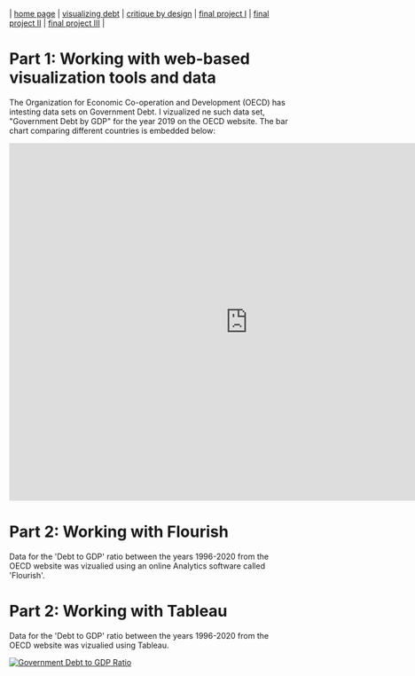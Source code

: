 | [home page](https://cmustudent.github.io/tswd-portfolio-templates/) | [visualizing debt](visualizing-government-debt) | [critique by design](critique-by-design) | [final project I](final-project-part-one) | [final project II](final-project-part-two) | [final project III](final-project-part-three) |

# Part 1: Working with web-based visualization tools and data
The Organization for Economic Co-operation and Development (OECD) has intesting data sets on Government Debt. I vizualized ne such data set, "Government Debt by GDP" for the year 2019 on the OECD website. The bar chart comparing different countries is embedded below:

<iframe src="https://data.oecd.org/chart/6XS6" width="860" height="645" style="border: 0" mozallowfullscreen="true" webkitallowfullscreen="true" allowfullscreen="true"><a href="https://data.oecd.org/chart/6XS6" target="_blank">OECD Chart: General government debt, Total, % of GDP, Annual, 2019</a></iframe>

# Part 2: Working with Flourish
Data for the 'Debt to GDP' ratio between the years 1996-2020 from the OECD website was vizualied using an online Analytics software called 'Flourish'. 

<div class="flourish-embed flourish-chart" data-src="visualisation/12561357"><script src="https://public.flourish.studio/resources/embed.js"></script></div>

<div class="flourish-embed flourish-hierarchy" data-src="visualisation/12572983"><script src="https://public.flourish.studio/resources/embed.js"></script></div>

<div class="flourish-embed flourish-cards" data-src="visualisation/12573458"><script src="https://public.flourish.studio/resources/embed.js"></script></div>

# Part 2: Working with Tableau
Data for the 'Debt to GDP' ratio between the years 1996-2020 from the OECD website was vizualied using Tableau. 

<div class='tableauPlaceholder' id='viz1675006969682' style='position: relative'><noscript><a href='#'><img alt='Government Debt to GDP Ratio  ' src='https:&#47;&#47;public.tableau.com&#47;static&#47;images&#47;Go&#47;GovernmentDebttoGDPRatiosite&#47;Sheet1&#47;1_rss.png' style='border: none' /></a></noscript><object class='tableauViz'  style='display:none;'><param name='host_url' value='https%3A%2F%2Fpublic.tableau.com%2F' /> <param name='embed_code_version' value='3' /> <param name='site_root' value='' /><param name='name' value='GovernmentDebttoGDPRatiosite&#47;Sheet1' /><param name='tabs' value='no' /><param name='toolbar' value='yes' /><param name='static_image' value='https:&#47;&#47;public.tableau.com&#47;static&#47;images&#47;Go&#47;GovernmentDebttoGDPRatiosite&#47;Sheet1&#47;1.png' /> <param name='animate_transition' value='yes' /><param name='display_static_image' value='yes' /><param name='display_spinner' value='yes' /><param name='display_overlay' value='yes' /><param name='display_count' value='yes' /><param name='language' value='en-US' /><param name='filter' value='publish=yes' /></object></div>               <script type='text/javascript'>                    var divElement = document.getElementById('viz1675006969682');                    var vizElement = divElement.getElementsByTagName('object')[0];                    vizElement.style.width='100%';vizElement.style.height=(divElement.offsetWidth*0.75)+'px';                    var scriptElement = document.createElement('script');                    scriptElement.src = 'https://public.tableau.com/javascripts/api/viz_v1.js';                    vizElement.parentNode.insertBefore(scriptElement, vizElement);                </script>   
